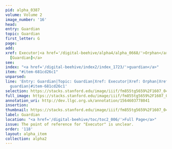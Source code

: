 ```yaml
---
pid: alpha_0387
volume: Volume 2
image_number: '16'
head: 
entry: Guardian
topic: Guardian
first_letter: G
page: 
add: 
xref: Executor|<a href='/digital-beehive/alpha4/alpha_0668/'>Orphan</a>|<a href='/digital-beehive/toc/toc2_179/'>959
  [Guardian]</a>
see: 
index: "<a href='/digital-beehive/index2/index_1723/'>guardian</a>"
item: "#item-681cd26c1"
unparsed: 
line: 'Entry: Guardian|Topic: Guardian|Xref: Executor|Xref: Orphan|Xref: 959 [Guardian]|Index:
  guardian|#item-681cd26c1'
selection: https://stacks.stanford.edu/image/iiif/fm855tg5659%2F1607_0483/817,2185,2874,493/full/0/default.jpg
full_image: https://stacks.stanford.edu/image/iiif/fm855tg5659%2F1607_0483/full/full/0/default.jpg
annotation_uri: http://dev.llgc.org.uk/annotation/1564603778041
insertion: 
thumbnail: https://stacks.stanford.edu/image/iiif/fm855tg5659%2F1607_0483/817,2185,600,180/250,/0/default.jpg
label: Guardian
location: "<a href='/digital-beehive/toc/toc2_006/'>Full Page</a>"
issue: The point of reference for "Executor" is unclear.
order: '118'
layout: alpha_item
collection: alpha2
---
```


